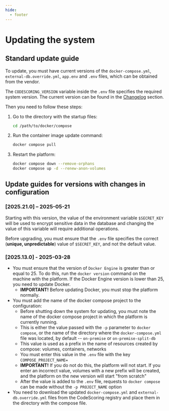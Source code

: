 ```yaml
---
hide:
  - footer
---
```


# Updating the system

## Standard update guide

To update, you must have current versions of the `docker-compose.yml`, `external-db.override.yml`, `app.env` and `.env` files, which can be obtained from the vendor.

The `CODESCORING_VERSION` variable inside the `.env` file specifies the required system version. The current version can be found in the [Changelog](/changelog/on-premise-changelog.en) section.

Then you need to follow these steps:

1. Go to the directory with the startup files:
   ```bash linenums="1"
   cd /path/to/docker/compose
   ```
2. Run the container image update command:
   ```bash linenums="2"
   docker compose pull
   ```
3. Restart the platform:
   ```bash linenums="3"
   docker compose down --remove-orphans
   docker compose up -d --renew-anon-volumes
   ```

## Update guides for versions with changes in configuration

### [2025.21.0] – 2025-05-21

Starting with this version, the value of the environment variable `$SECRET_KEY` will be used to encrypt sensitive data in the database and changing the value of this variable will require additional operations.

Before upgrading, you must ensure that the `.env` file specifies the correct (**unique, unpredictable**) value of `$SECRET_KEY`, and not the default value.

### [2025.13.0] - 2025-03-28

- You must ensure that the version of `Docker Engine` is greater than or equal to 25. To do this, run the `docker version` command on the machine with the platform. If the Docker Engine version is lower than 25, you need to update Docker.
   - **IMPORTANT!** Before updating Docker, you must stop the platform normally.
- You must add the name of the docker compose project to the configuration:
   - Before shutting down the system for updating, you must note the name of the docker compose project in which the platform is currently running.
   - This is either the value passed with the `-p` parameter to `docker compose`, or the name of the directory where the `docker-compose.yml` file was located, by default -- `on-premise` or `on-premise-split-db`
   - This value is used as a prefix in the name of resources created by compose: volumes, containers, networks
   - You must enter this value in the `.env` file with the key `COMPOSE_PROJECT_NAME=`
   - **IMPORTANT!** If you do not do this, the platform will not start. If you enter an incorrect value, volumes with a new prefix will be created, and the platform on the new version will start "from scratch"
   - After the value is added to the `.env` file, requests to `docker compose` can be made without the `-p PROJECT_NAME` option
- You need to download the updated `docker-compose.yml` and `external-db.override.yml` files from the CodeScoring registry and place them in the directory with the compose file.